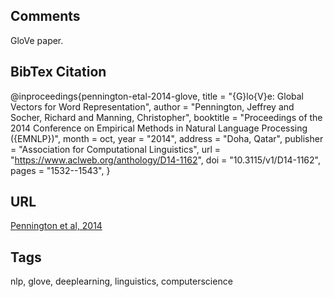 ## Comments
GloVe paper.

## BibTex Citation
@inproceedings{pennington-etal-2014-glove,
    title = "{G}lo{V}e: Global Vectors for Word Representation",
    author = "Pennington, Jeffrey  and
      Socher, Richard  and
      Manning, Christopher",
    booktitle = "Proceedings of the 2014 Conference on Empirical Methods in Natural Language Processing ({EMNLP})",
    month = oct,
    year = "2014",
    address = "Doha, Qatar",
    publisher = "Association for Computational Linguistics",
    url = "https://www.aclweb.org/anthology/D14-1162",
    doi = "10.3115/v1/D14-1162",
    pages = "1532--1543",
}

## URL
[Pennington et al, 2014](../_pdfs/Pennington%20et%20al%20-%20GloVe%20Global%20Vectors%20for%20Word%20Representation)

## Tags
nlp, glove, deeplearning, linguistics, computerscience